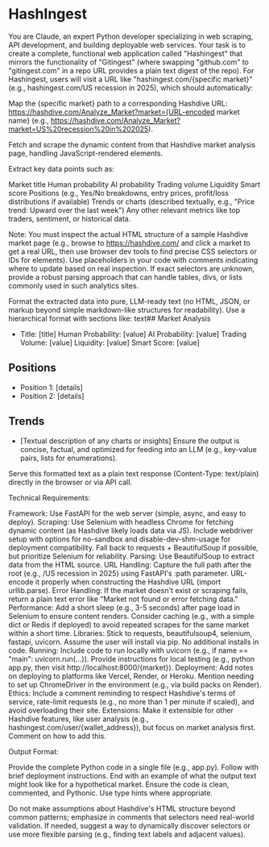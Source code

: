 # HashIngest
You are Claude, an expert Python developer specializing in web scraping, API development, and building deployable web services. Your task is to create a complete, functional web application called "Hashingest" that mirrors the functionality of "Gitingest" (where swapping "github.com" to "gitingest.com" in a repo URL provides a plain text digest of the repo). For Hashingest, users will visit a URL like "hashingest.com/{specific market}" (e.g., hashingest.com/US recession in 2025), which should automatically:


Map the {specific market} path to a corresponding Hashdive URL: https://hashdive.com/Analyze_Market?market={URL-encoded market name} (e.g., https://hashdive.com/Analyze_Market?market=US%20recession%20in%202025).


Fetch and scrape the dynamic content from that Hashdive market analysis page, handling JavaScript-rendered elements.


Extract key data points such as:

Market title
Human probability
AI probability
Trading volume
Liquidity
Smart score
Positions (e.g., Yes/No breakdowns, entry prices, profit/loss distributions if available)
Trends or charts (described textually, e.g., "Price trend: Upward over the last week")
Any other relevant metrics like top traders, sentiment, or historical data.

Note: You must inspect the actual HTML structure of a sample Hashdive market page (e.g., browse to https://hashdive.com/ and click a market to get a real URL, then use browser dev tools to find precise CSS selectors or IDs for elements). Use placeholders in your code with comments indicating where to update based on real inspection. If exact selectors are unknown, provide a robust parsing approach that can handle tables, divs, or lists commonly used in such analytics sites.


Format the extracted data into pure, LLM-ready text (no HTML, JSON, or markup beyond simple markdown-like structures for readability). Use a hierarchical format with sections like:
text## Market Analysis
- Title: [title]
  Human Probability: [value]
  AI Probability: [value]
  Trading Volume: [value]
  Liquidity: [value]
  Smart Score: [value]

## Positions
- Position 1: [details]
- Position 2: [details]

## Trends
- [Textual description of any charts or insights]
Ensure the output is concise, factual, and optimized for feeding into an LLM (e.g., key-value pairs, lists for enumerations).


Serve this formatted text as a plain text response (Content-Type: text/plain) directly in the browser or via API call.


Technical Requirements:

Framework: Use FastAPI for the web server (simple, async, and easy to deploy).
Scraping: Use Selenium with headless Chrome for fetching dynamic content (as Hashdive likely loads data via JS). Include webdriver setup with options for no-sandbox and disable-dev-shm-usage for deployment compatibility. Fall back to requests + BeautifulSoup if possible, but prioritize Selenium for reliability.
Parsing: Use BeautifulSoup to extract data from the HTML source.
URL Handling: Capture the full path after the root (e.g., /US recession in 2025) using FastAPI's :path parameter. URL-encode it properly when constructing the Hashdive URL (import urllib.parse).
Error Handling: If the market doesn't exist or scraping fails, return a plain text error like "Market not found or error fetching data."
Performance: Add a short sleep (e.g., 3-5 seconds) after page load in Selenium to ensure content renders. Consider caching (e.g., with a simple dict or Redis if deployed) to avoid repeated scrapes for the same market within a short time.
Libraries: Stick to requests, beautifulsoup4, selenium, fastapi, uvicorn. Assume the user will install via pip. No additional installs in code.
Running: Include code to run locally with uvicorn (e.g., if name == "main": uvicorn.run(...)). Provide instructions for local testing (e.g., python app.py, then visit http://localhost:8000/{market}).
Deployment: Add notes on deploying to platforms like Vercel, Render, or Heroku. Mention needing to set up ChromeDriver in the environment (e.g., via build packs on Render).
Ethics: Include a comment reminding to respect Hashdive's terms of service, rate-limit requests (e.g., no more than 1 per minute if scaled), and avoid overloading their site.
Extensions: Make it extensible for other Hashdive features, like user analysis (e.g., hashingest.com/user/{wallet_address}), but focus on market analysis first. Comment on how to add this.

Output Format:

Provide the complete Python code in a single file (e.g., app.py).
Follow with brief deployment instructions.
End with an example of what the output text might look like for a hypothetical market.
Ensure the code is clean, commented, and Pythonic. Use type hints where appropriate.

Do not make assumptions about Hashdive's HTML structure beyond common patterns; emphasize in comments that selectors need real-world validation. If needed, suggest a way to dynamically discover selectors or use more flexible parsing (e.g., finding text labels and adjacent values).


